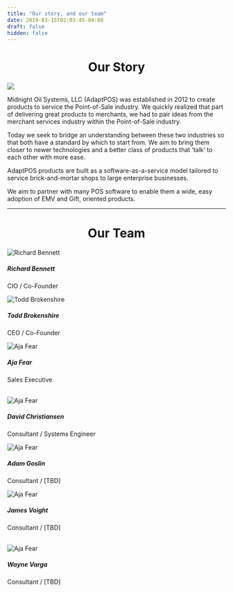 ```yaml
---
title: "Our story, and our team"
date: 2019-03-15T02:03:45-04:00
draft: false
hidden: false
---
```


<h1 style="text-align: center;">Our Story</h1>

<div class="d-flex justify-content-center">
<img src="/img/company/meeting.jpg" style="align: center">
</div>


Midnight Oil Systems, LLC (AdaptPOS) was established in 2012 to create products to service the Point-of-Sale industry. We quickly realized that part of delivering great products to merchants, we had to pair ideas from the merchant services industry within the Point-of-Sale industry.

Today we seek to bridge an understanding between these two industries so that both have a standard by which to start from. We aim to bring them closer to newer technologies and a better class of products that ‘talk’ to each other with more ease.

AdaptPOS products are built as a software-as-a-service model tailored to service brick-and-mortar shops to large enterprise businesses.

We aim to partner with many POS software to enable them a wide, easy adoption of EMV and Gift, oriented products.

<hr />

<h1 style="text-align: center;">Our Team</h1>

<div class="row">
  <div class="col-4">
  <div class="card" style="width: 18rem;">
    <img src="/img/company/personnel/Richard-Bennett.jpg" class="card-img-top" alt="Richard Bennett">
    <div class="card-body">
      <h5 class="card-title">Richard Bennett</h5>
      <p class="card-text">CIO / Co-Founder</p>
    </div>
  </div>
  </div>
  <div class="col-4">
  <div class="card" style="width: 18rem;">
    <img src="/img/company/personnel/todd_brokenshire.jpg" class="card-img-top" alt="Todd Brokenshire">
    <div class="card-body">
      <h5 class="card-title">Todd Brokenshire</h5>
      <p class="card-text">CEO / Co-Founder</p>
    </div>
  </div>
  </div>
  <div class="col-4">
  <div class="card" style="width: 18rem;">
    <img src="/img/company/personnel/aja_fear.jpg" class="card-img-top" alt="Aja Fear">
    <div class="card-body">
      <h5 class="card-title">Aja Fear</h5>
      <p class="card-text">Sales Executive</p>
    </div>
  </div>
  </div>
</div> <br />
<div class="row">
  <div class="col-4">
  <div class="card" style="width: 18rem;">
    <img src="/img/company/personnel/david_christiansen.jpg" class="card-img-top" alt="Aja Fear">
    <div class="card-body">
      <h5 class="card-title">David Christiansen</h5>
      <p class="card-text">Consultant / Systems Engineer</p>
    </div>
  </div>
  </div>
  <div class="col-4">
  <div class="card" style="width: 18rem;">
    <img src="/img/company/personnel/aja_fear.jpg" class="card-img-top" alt="Aja Fear">
    <div class="card-body">
      <h5 class="card-title">Adam Goslin</h5>
      <p class="card-text">Consultant / [TBD]</p>
    </div>
  </div>
  </div>
  <div class="col-4">
  <div class="card" style="width: 18rem;">
    <img src="/img/company/personnel/aja_fear.jpg" class="card-img-top" alt="Aja Fear">
    <div class="card-body">
      <h5 class="card-title">James Voight</h5>
      <p class="card-text">Consultant / [TBD]</p>
    </div>
  </div>
  </div>
</div> <br />
<div class="row">
  <div class="col-4">
  <div class="card" style="width: 18rem;">
    <img src="/img/company/personnel/aja_fear.jpg" class="card-img-top" alt="Aja Fear">
    <div class="card-body">
      <h5 class="card-title">Wayne Varga</h5>
      <p class="card-text">Consultant / [TBD]</p>
    </div>
  </div>
  </div>
</div>